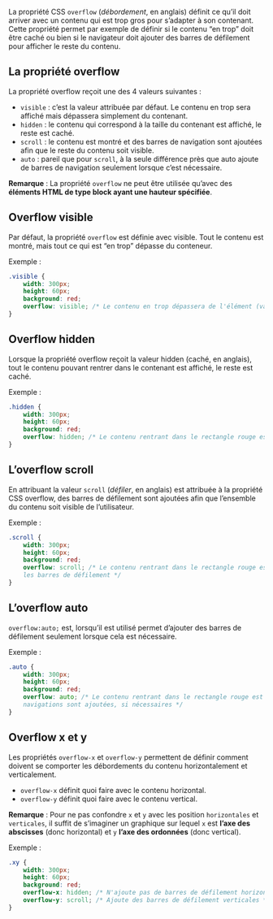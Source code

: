 La propriété CSS ```overflow``` (*débordement*, en anglais) définit ce qu’il doit arriver avec un contenu qui est trop gros pour s’adapter à son contenant. Cette propriété permet par exemple de définir si le contenu “en trop” doit être caché ou bien si le navigateur doit ajouter des barres de défilement pour afficher le reste du contenu. 

## La propriété overflow

La propriété overflow reçoit une des 4 valeurs suivantes :

- ```visible``` : c’est la valeur attribuée par défaut. Le contenu en trop sera affiché mais dépassera simplement du contenant. 
- ```hidden``` : le contenu qui correspond à la taille du contenant est affiché, le reste est caché. 
- ```scroll``` : le contenu est montré et des barres de navigation sont ajoutées afin que le reste du contenu soit visible. 
- ```auto``` : pareil que pour ```scroll```, à la seule différence près que auto ajoute de barres de navigation seulement lorsque c’est nécessaire.

__Remarque__ : La propriété ```overflow``` ne peut être utilisée qu’avec des **éléments HTML de type block ayant une hauteur spécifiée**.

## Overflow visible

Par défaut, la propriété ```overflow``` est définie avec visible. Tout le contenu est montré, mais tout ce qui est “en trop” dépasse du conteneur. 

Exemple :

```css
.visible {
	width: 300px;
	height: 60px;
	background: red;
	overflow: visible; /* Le contenu en trop dépassera de l'élément (valeur par défaut) */
}
```

## Overflow hidden

Lorsque la propriété overflow reçoit la valeur hidden (caché, en anglais), tout le contenu pouvant rentrer dans le contenant est affiché, le reste est caché. 

Exemple :

```css
.hidden {
	width: 300px;
	height: 60px;
	background: red;
	overflow: hidden; /* Le contenu rentrant dans le rectangle rouge est affiché, le reste est caché */
}
```

## L’overflow scroll

En attribuant la valeur ```scroll``` (*défiler*, en anglais) est attribuée à la propriété CSS overflow, des barres de défilement sont ajoutées afin que l’ensemble du contenu soit visible de l’utilisateur. 

Exemple :

```css
.scroll {
	width: 300px;
	height: 60px;
	background: red;
	overflow: scroll; /* Le contenu rentrant dans le rectangle rouge est affiché, le reste est visible lorsque l'utilisateur utilise
	les barres de défilement */
}
```

## L’overflow auto

```overflow:auto;``` est, lorsqu’il est utilisé permet d’ajouter des barres de défilement seulement lorsque cela est nécessaire. 

Exemple :

```css
.auto {
	width: 300px;
	height: 60px;
	background: red;
	overflow: auto; /* Le contenu rentrant dans le rectangle rouge est affiché, si du contenu "déborde", des barres de 
	navigations sont ajoutées, si nécessaires */
}
```

## Overflow x et y

Les propriétés ```overflow-x``` et ```overflow-y``` permettent de définir comment doivent se comporter les débordements du contenu horizontalement et verticalement.

- ```overflow-x``` définit quoi faire avec le contenu horizontal.
- ```overflow-y``` définit quoi faire avec le contenu vertical.

__Remarque__ : Pour ne pas confondre ```x``` et ```y``` avec les position ```horizontales``` et ```verticales```, il suffit de s’imaginer un graphique sur lequel ```x``` est **l’axe des abscisses** (donc horizontal) et ```y``` **l’axe des ordonnées** (donc vertical).

Exemple :

```css
.xy {
	width: 300px;
	height: 60px;
	background: red;
	overflow-x: hidden; /* N'ajoute pas de barres de défilement horizontales */
	overflow-y: scroll; /* Ajoute des barres de défilement verticales */
}
```